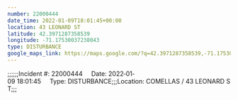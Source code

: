 ```yaml
---
number: 22000444
date_time: 2022-01-09T18:01:45+00:00
location: 43 LEONARD ST
latitude: 42.3971287358539
longitude: -71.17530037238043
type: DISTURBANCE
google_maps_link: https://maps.google.com/?q=42.3971287358539,-71.17530037238043
---
```


;;;;;;Incident #: 22000444     Date: 2022‐01‐09 18:01:45     Type: DISTURBANCE;;;Location: COMELLAS / 43 LEONARD ST;;;
